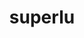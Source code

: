---
title: "superlu"
layout: cache
categories: [package, develop-2024-05-19]
meta: {"versions": ["5.3.0"], "compilers": ["cce@=15.0.1", "gcc@=10.3.0", "gcc@=11.4.0", "gcc@=12.3.0", "gcc@=9.4.0", "oneapi@=2024.0.0"], "oss": ["rhel8", "sle_hpc15", "ubuntu20.04", "ubuntu22.04"], "platforms": ["linux"], "targets": ["neoverse_v1", "neoverse_v2", "ppc64le", "x86_64_v3", "x86_64_v4", "zen4"], "stacks": ["e4s", "e4s-cray-rhel", "e4s-cray-sles", "e4s-neoverse-v2", "e4s-neoverse_v1", "e4s-oneapi", "e4s-power", "root", "tutorial"], "num_specs": 8, "num_specs_by_stack": {"root": 8, "e4s-cray-rhel": 1, "e4s-cray-sles": 1, "e4s-power": 1, "e4s-neoverse_v1": 1, "e4s-neoverse-v2": 1, "e4s": 1, "tutorial": 1, "e4s-oneapi": 1}}
spec_details: [{"hash": "ldwwzop3vghhq2e7h5adgnxqxpybbnto", "compiler": "cce@=15.0.1", "versions": ["5.3.0"], "os": "rhel8", "platform": "linux", "target": "zen4", "variants": ["build_system=cmake", "build_type=Release", "generator=make", "~ipo", "+pic"], "stacks": ["root", "e4s-cray-rhel"], "size": "-", "tarball": "https://binaries.spack.io/releases/develop-2024-05-19/build_cache/linux-rhel8-zen4/cce-15.0.1/superlu-5.3.0/linux-rhel8-zen4-cce-15.0.1-superlu-5.3.0-ldwwzop3vghhq2e7h5adgnxqxpybbnto.spack"}, {"hash": "7q25cnw7aee25swxx4wlxsmnaqrgv4av", "compiler": "gcc@=10.3.0", "versions": ["5.3.0"], "os": "sle_hpc15", "platform": "linux", "target": "x86_64_v4", "variants": ["build_system=cmake", "build_type=Release", "generator=make", "~ipo", "+pic"], "stacks": ["root", "e4s-cray-sles"], "size": "-", "tarball": "https://binaries.spack.io/releases/develop-2024-05-19/build_cache/linux-sle_hpc15-x86_64_v4/gcc-10.3.0/superlu-5.3.0/linux-sle_hpc15-x86_64_v4-gcc-10.3.0-superlu-5.3.0-7q25cnw7aee25swxx4wlxsmnaqrgv4av.spack"}, {"hash": "4e2jl3xc6x3wo2e6zbtzp3oeacxa7z55", "compiler": "gcc@=9.4.0", "versions": ["5.3.0"], "os": "ubuntu20.04", "platform": "linux", "target": "ppc64le", "variants": ["build_system=cmake", "build_type=Release", "generator=make", "~ipo", "+pic"], "stacks": ["root", "e4s-power"], "size": "-", "tarball": "https://binaries.spack.io/releases/develop-2024-05-19/build_cache/linux-ubuntu20.04-ppc64le/gcc-9.4.0/superlu-5.3.0/linux-ubuntu20.04-ppc64le-gcc-9.4.0-superlu-5.3.0-4e2jl3xc6x3wo2e6zbtzp3oeacxa7z55.spack"}, {"hash": "wq57xcv32agqolhuwcel2t2bwqrq4yms", "compiler": "gcc@=11.4.0", "versions": ["5.3.0"], "os": "ubuntu22.04", "platform": "linux", "target": "neoverse_v1", "variants": ["build_system=cmake", "build_type=Release", "generator=make", "~ipo", "+pic"], "stacks": ["root", "e4s-neoverse_v1"], "size": "-", "tarball": "https://binaries.spack.io/releases/develop-2024-05-19/build_cache/linux-ubuntu22.04-neoverse_v1/gcc-11.4.0/superlu-5.3.0/linux-ubuntu22.04-neoverse_v1-gcc-11.4.0-superlu-5.3.0-wq57xcv32agqolhuwcel2t2bwqrq4yms.spack"}, {"hash": "seyrzcwa4emx2jcaakh7inzupp2u4fhm", "compiler": "gcc@=11.4.0", "versions": ["5.3.0"], "os": "ubuntu22.04", "platform": "linux", "target": "neoverse_v2", "variants": ["build_system=cmake", "build_type=Release", "generator=make", "~ipo", "+pic"], "stacks": ["e4s-neoverse-v2", "root"], "size": "-", "tarball": "https://binaries.spack.io/releases/develop-2024-05-19/build_cache/linux-ubuntu22.04-neoverse_v2/gcc-11.4.0/superlu-5.3.0/linux-ubuntu22.04-neoverse_v2-gcc-11.4.0-superlu-5.3.0-seyrzcwa4emx2jcaakh7inzupp2u4fhm.spack"}, {"hash": "kjnp3xcdzgy7m7bs2ygyoqb7cho2whie", "compiler": "gcc@=11.4.0", "versions": ["5.3.0"], "os": "ubuntu22.04", "platform": "linux", "target": "x86_64_v3", "variants": ["build_system=cmake", "build_type=Release", "generator=make", "~ipo", "+pic"], "stacks": ["e4s", "root"], "size": "-", "tarball": "https://binaries.spack.io/releases/develop-2024-05-19/build_cache/linux-ubuntu22.04-x86_64_v3/gcc-11.4.0/superlu-5.3.0/linux-ubuntu22.04-x86_64_v3-gcc-11.4.0-superlu-5.3.0-kjnp3xcdzgy7m7bs2ygyoqb7cho2whie.spack"}, {"hash": "icodn45ufh4njfoibpw4igdjv2mejhom", "compiler": "gcc@=12.3.0", "versions": ["5.3.0"], "os": "ubuntu22.04", "platform": "linux", "target": "x86_64_v3", "variants": ["build_system=cmake", "build_type=Release", "generator=make", "~ipo", "+pic"], "stacks": ["root", "tutorial"], "size": "-", "tarball": "https://binaries.spack.io/releases/develop-2024-05-19/build_cache/linux-ubuntu22.04-x86_64_v3/gcc-12.3.0/superlu-5.3.0/linux-ubuntu22.04-x86_64_v3-gcc-12.3.0-superlu-5.3.0-icodn45ufh4njfoibpw4igdjv2mejhom.spack"}, {"hash": "b3z4evdlj27iy7osktqvqqjrpovkutus", "compiler": "oneapi@=2024.0.0", "versions": ["5.3.0"], "os": "ubuntu22.04", "platform": "linux", "target": "x86_64_v3", "variants": ["build_system=cmake", "build_type=Release", "generator=make", "~ipo", "+pic"], "stacks": ["e4s-oneapi", "root"], "size": "-", "tarball": "https://binaries.spack.io/releases/develop-2024-05-19/build_cache/linux-ubuntu22.04-x86_64_v3/oneapi-2024.0.0/superlu-5.3.0/linux-ubuntu22.04-x86_64_v3-oneapi-2024.0.0-superlu-5.3.0-b3z4evdlj27iy7osktqvqqjrpovkutus.spack"}]
---